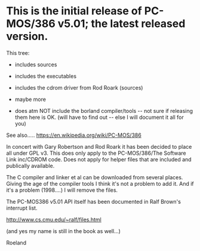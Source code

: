 # This is the initial release of PC-MOS/386 v5.01; the latest released version. 

This tree:

* includes sources
* includes the executables
* includes the cdrom driver from Rod Roark (sources)
* maybe more

* does atm NOT include the borland compiler/tools -- not sure if releasing them here is OK.
  (will have to find out -- else I will document it all for you)

See also.....  https://en.wikipedia.org/wiki/PC-MOS/386

In concert with Gary Robertson and Rod Roark it has been decided to place all under GPL v3.
This does only apply to the PC-MOS/386/The Software Link inc/CDROM code. Does not apply for helper files that 
are included and publically available.

The C compiler and linker et al can be downloaded from several places. Giving the age of the compiler tools
I think it's not a problem to add it. And if it's a problem (1998....) I will remove the files. 

The PC-MOS386 v5.01 API itself has been documented in Ralf Brown's interrupt list.


http://www.cs.cmu.edu/~ralf/files.html

(and yes my name is still in the book as well...)


Roeland

